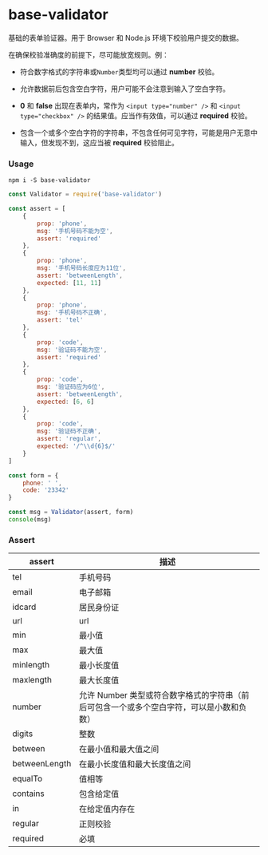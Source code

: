 # base-validator
基础的表单验证器。用于 Browser 和 Node.js 环境下校验用户提交的数据。



在确保校验准确度的前提下，尽可能放宽规则。例：

- 符合数字格式的字符串或`Number`类型均可以通过 **number** 校验。

- 允许数据前后包含空白字符，用户可能不会注意到输入了空白字符。
- **0** 和 **false** 出现在表单内，常作为 `<input type="number" />` 和 `<input type="checkbox" />` 的结果值。应当作有效值，可以通过 **required** 校验。
- 包含一个或多个空白字符的字符串，不包含任何可见字符，可能是用户无意中输入，但发现不到，这应当被 **required** 校验阻止。



### Usage

```shell
npm i -S base-validator
```

```javascript
const Validator = require('base-validator')

const assert = [
    {
        prop: 'phone',
        msg: '手机号码不能为空',
        assert: 'required'
    },
    {
        prop: 'phone',
        msg: '手机号码长度应为11位',
        assert: 'betweenLength',
        expected: [11, 11]
    },
    {
        prop: 'phone',
        msg: '手机号码不正确',
        assert: 'tel'
    },
    {
        prop: 'code',
        msg: '验证码不能为空',
        assert: 'required'
    },
    {
        prop: 'code',
        msg: '验证码应为6位',
        assert: 'betweenLength',
        expected: [6, 6]
    },
    {
        prop: 'code',
        msg: '验证码不正确',
        assert: 'regular',
        expected: '/^\\d{6}$/'
    }
]

const form = {
    phone: ' ',
    code: '23342'
}

const msg = Validator(assert, form)
console(msg)
```



### Assert

| assert        | 描述                                                         |
| ------------- | ------------------------------------------------------------ |
| tel           | 手机号码                                                     |
| email         | 电子邮箱                                                     |
| idcard        | 居民身份证                                                   |
| url           | url                                                          |
| min           | 最小值                                                       |
| max           | 最大值                                                       |
| minlength     | 最小长度值                                                   |
| maxlength     | 最大长度值                                                   |
| number        | 允许 Number 类型或符合数字格式的字符串（前后可包含一个或多个空白字符，可以是小数和负数） |
| digits        | 整数                                                         |
| between       | 在最小值和最大值之间                                         |
| betweenLength | 在最小长度值和最大长度值之间                                 |
| equalTo       | 值相等                                                       |
| contains      | 包含给定值                                                   |
| in            | 在给定值内存在                                               |
| regular       | 正则校验                                                     |
| required      | 必填                                                         |


